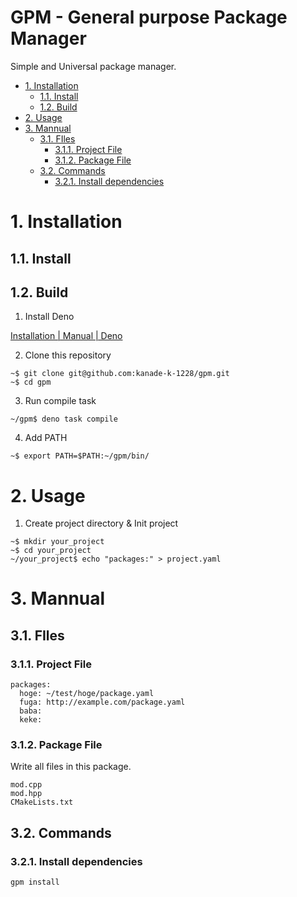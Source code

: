 # GPM - General purpose Package Manager <!-- omit in toc -->

Simple and Universal package manager.

- [1. Installation](#1-installation)
  - [1.1. Install](#11-install)
  - [1.2. Build](#12-build)
- [2. Usage](#2-usage)
- [3. Mannual](#3-mannual)
  - [3.1. FIles](#31-files)
    - [3.1.1. Project File](#311-project-file)
    - [3.1.2. Package File](#312-package-file)
  - [3.2. Commands](#32-commands)
    - [3.2.1. Install dependencies](#321-install-dependencies)

# 1. Installation

## 1.1. Install

## 1.2. Build

1. Install Deno

[Installation | Manual | Deno](https://deno.com/manual/getting_started/installation)

2. Clone this repository

```
~$ git clone git@github.com:kanade-k-1228/gpm.git
~$ cd gpm
```

3. Run compile task

```
~/gpm$ deno task compile
```

4. Add PATH

```
~$ export PATH=$PATH:~/gpm/bin/
```

# 2. Usage

1. Create project directory & Init project

```
~$ mkdir your_project
~$ cd your_project
~/your_project$ echo "packages:" > project.yaml
```

# 3. Mannual

## 3.1. FIles

### 3.1.1. Project File

```yaml:
packages:
  hoge: ~/test/hoge/package.yaml
  fuga: http://example.com/package.yaml
  baba:
  keke:
```

### 3.1.2. Package File

Write all files in this package.

```yaml:
mod.cpp
mod.hpp
CMakeLists.txt
```

## 3.2. Commands

### 3.2.1. Install dependencies

`gpm install`
